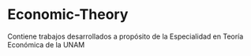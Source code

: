 # Economic-Theory
Contiene trabajos desarrollados a propósito de la Especialidad en Teoría Económica de la UNAM
